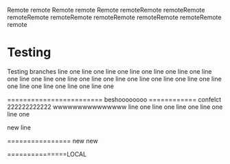 Remote remote
Remote remote Remote remoteRemote remoteRemote remoteRemote remoteRemote remoteRemote remoteRemote remoteRemote remote


# Testing
Testing branches 
line one line one line one line one line one 
line one line one line one line one line one 
line one line one line one line one line one 
line one line one line one line one line one 

======================== beshoooooooo ============ confelct 222222222222
wwwwwwwwwwwwwww
line one line one line one line one line one 



new line



================ new new 



===============LOCAL
